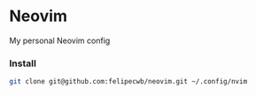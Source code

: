 # Neovim

My personal Neovim config

### Install

```sh
git clone git@github.com:felipecwb/neovim.git ~/.config/nvim
```


